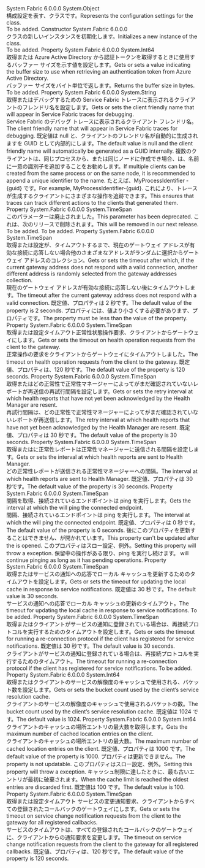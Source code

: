 <Type Name="FabricClientSettings" FullName="System.Fabric.FabricClientSettings">
  <TypeSignature Language="C#" Value="public sealed class FabricClientSettings" />
  <TypeSignature Language="ILAsm" Value=".class public auto ansi sealed beforefieldinit FabricClientSettings extends System.Object" />
  <TypeSignature Language="DocId" Value="T:System.Fabric.FabricClientSettings" />
  <TypeSignature Language="VB.NET" Value="Public NotInheritable Class FabricClientSettings" />
  <TypeSignature Language="F#" Value="type FabricClientSettings = class" />
  <AssemblyInfo>
    <AssemblyName>System.Fabric</AssemblyName>
    <AssemblyVersion>6.0.0.0</AssemblyVersion>
  </AssemblyInfo>
  <Base>
    <BaseTypeName>System.Object</BaseTypeName>
  </Base>
  <Interfaces />
  <Docs>
    <summary>
      <para><span data-ttu-id="d8920-101">構成設定を表す、<see cref="T:System.Fabric.FabricClient" />クラスです。</span><span class="sxs-lookup"><span data-stu-id="d8920-101">Represents the configuration settings for the <see cref="T:System.Fabric.FabricClient" /> class.</span></span></para>
    </summary>
    <remarks>To be added.</remarks>
  </Docs>
  <Members>
    <Member MemberName=".ctor">
      <MemberSignature Language="C#" Value="public FabricClientSettings ();" />
      <MemberSignature Language="ILAsm" Value=".method public hidebysig specialname rtspecialname instance void .ctor() cil managed" />
      <MemberSignature Language="DocId" Value="M:System.Fabric.FabricClientSettings.#ctor" />
      <MemberSignature Language="VB.NET" Value="Public Sub New ()" />
      <MemberType>Constructor</MemberType>
      <AssemblyInfo>
        <AssemblyName>System.Fabric</AssemblyName>
        <AssemblyVersion>6.0.0.0</AssemblyVersion>
      </AssemblyInfo>
      <Parameters />
      <Docs>
        <summary>
          <para><span data-ttu-id="d8920-102"><see cref="T:System.Fabric.FabricClientSettings" /> クラスの新しいインスタンスを初期化します。</span><span class="sxs-lookup"><span data-stu-id="d8920-102">Initializes a new instance of the <see cref="T:System.Fabric.FabricClientSettings" /> class.</span></span></para>
        </summary>
        <remarks>To be added.</remarks>
      </Docs>
    </Member>
    <Member MemberName="AuthTokenBufferSize">
      <MemberSignature Language="C#" Value="public long AuthTokenBufferSize { get; set; }" />
      <MemberSignature Language="ILAsm" Value=".property instance int64 AuthTokenBufferSize" />
      <MemberSignature Language="DocId" Value="P:System.Fabric.FabricClientSettings.AuthTokenBufferSize" />
      <MemberSignature Language="VB.NET" Value="Public Property AuthTokenBufferSize As Long" />
      <MemberSignature Language="F#" Value="member this.AuthTokenBufferSize : int64 with get, set" Usage="System.Fabric.FabricClientSettings.AuthTokenBufferSize" />
      <MemberType>Property</MemberType>
      <AssemblyInfo>
        <AssemblyName>System.Fabric</AssemblyName>
        <AssemblyVersion>6.0.0.0</AssemblyVersion>
      </AssemblyInfo>
      <ReturnValue>
        <ReturnType>System.Int64</ReturnType>
      </ReturnValue>
      <Docs>
        <summary>
            <span data-ttu-id="d8920-103">取得または Azure Active Directory から認証トークンを取得するときに使用するバッファー サイズを示す値を設定します。</span><span class="sxs-lookup"><span data-stu-id="d8920-103">Gets or sets a value indicating the buffer size to use when retrieving an authentication token from Azure Active Directory.</span></span>
            </summary>
        <value>
            <span data-ttu-id="d8920-104">バッファー サイズをバイト単位で返します。</span><span class="sxs-lookup"><span data-stu-id="d8920-104">Returns the buffer size in bytes.</span></span>
            </value>
        <remarks>To be added.</remarks>
      </Docs>
    </Member>
    <Member MemberName="ClientFriendlyName">
      <MemberSignature Language="C#" Value="public string ClientFriendlyName { get; set; }" />
      <MemberSignature Language="ILAsm" Value=".property instance string ClientFriendlyName" />
      <MemberSignature Language="DocId" Value="P:System.Fabric.FabricClientSettings.ClientFriendlyName" />
      <MemberSignature Language="VB.NET" Value="Public Property ClientFriendlyName As String" />
      <MemberSignature Language="F#" Value="member this.ClientFriendlyName : string with get, set" Usage="System.Fabric.FabricClientSettings.ClientFriendlyName" />
      <MemberType>Property</MemberType>
      <AssemblyInfo>
        <AssemblyName>System.Fabric</AssemblyName>
        <AssemblyVersion>6.0.0.0</AssemblyVersion>
      </AssemblyInfo>
      <ReturnValue>
        <ReturnType>System.String</ReturnType>
      </ReturnValue>
      <Docs>
        <summary>
          <para><span data-ttu-id="d8920-105">取得またはデバッグするための Service Fabric トレースに表示されるクライアントのフレンドリ名を設定します。</span><span class="sxs-lookup"><span data-stu-id="d8920-105">Gets or sets the client friendly name that will appear in Service Fabric traces for debugging.</span></span></para>
        </summary>
        <value>
          <para><span data-ttu-id="d8920-106">Service Fabric のデバッグ トレースに表示されるクライアント フレンドリ名。</span><span class="sxs-lookup"><span data-stu-id="d8920-106">The client friendly name that will appear in Service Fabric traces for debugging.</span></span></para>
        </value>
        <remarks>
          <para><span data-ttu-id="d8920-107">既定値は null と、クライアントのフレンドリ名が自動的に生成されますを GUID として内部的にします。</span><span class="sxs-lookup"><span data-stu-id="d8920-107">The default value is null and the client friendly name will automatically be generated as a GUID internally.</span></span></para>
          <para><span data-ttu-id="d8920-108">複数のクライアントは、同じプロセスから、または同じノードに作成でき場合、は、名前に一意の識別子を追加することをお勧めします。</span><span class="sxs-lookup"><span data-stu-id="d8920-108">If multiple clients can be created from the same process or on the same node, it is recommended to append a unique identifier to the name.</span></span>
            <span data-ttu-id="d8920-109">たとえば、MyProcessIdentifier - {guid} です。</span><span class="sxs-lookup"><span data-stu-id="d8920-109">For example, MyProcessIdentifier-{guid}.</span></span>
            <span data-ttu-id="d8920-110">これにより、トレースが生成するクライアントにさまざまな操作を追跡できます。</span><span class="sxs-lookup"><span data-stu-id="d8920-110">This ensures that traces can track different actions to the clients that generated them.</span></span>
            </para>
        </remarks>
      </Docs>
    </Member>
    <Member MemberName="ConnectionIdleTimeout">
      <MemberSignature Language="C#" Value="public TimeSpan ConnectionIdleTimeout { get; set; }" />
      <MemberSignature Language="ILAsm" Value=".property instance valuetype System.TimeSpan ConnectionIdleTimeout" />
      <MemberSignature Language="DocId" Value="P:System.Fabric.FabricClientSettings.ConnectionIdleTimeout" />
      <MemberSignature Language="VB.NET" Value="Public Property ConnectionIdleTimeout As TimeSpan" />
      <MemberSignature Language="F#" Value="member this.ConnectionIdleTimeout : TimeSpan with get, set" Usage="System.Fabric.FabricClientSettings.ConnectionIdleTimeout" />
      <MemberType>Property</MemberType>
      <AssemblyInfo>
        <AssemblyName>System.Fabric</AssemblyName>
        <AssemblyVersion>6.0.0.0</AssemblyVersion>
      </AssemblyInfo>
      <ReturnValue>
        <ReturnType>System.TimeSpan</ReturnType>
      </ReturnValue>
      <Docs>
        <summary>
            <span data-ttu-id="d8920-111">このパラメーターは廃止されました。</span><span class="sxs-lookup"><span data-stu-id="d8920-111">This parameter has been deprecated.</span></span> <span data-ttu-id="d8920-112">これは、次のリリースで削除されます。</span><span class="sxs-lookup"><span data-stu-id="d8920-112">This will be removed in our next release.</span></span>
            </summary>
        <value>To be added.</value>
        <remarks>To be added.</remarks>
      </Docs>
    </Member>
    <Member MemberName="ConnectionInitializationTimeout">
      <MemberSignature Language="C#" Value="public TimeSpan ConnectionInitializationTimeout { get; set; }" />
      <MemberSignature Language="ILAsm" Value=".property instance valuetype System.TimeSpan ConnectionInitializationTimeout" />
      <MemberSignature Language="DocId" Value="P:System.Fabric.FabricClientSettings.ConnectionInitializationTimeout" />
      <MemberSignature Language="VB.NET" Value="Public Property ConnectionInitializationTimeout As TimeSpan" />
      <MemberSignature Language="F#" Value="member this.ConnectionInitializationTimeout : TimeSpan with get, set" Usage="System.Fabric.FabricClientSettings.ConnectionInitializationTimeout" />
      <MemberType>Property</MemberType>
      <AssemblyInfo>
        <AssemblyName>System.Fabric</AssemblyName>
        <AssemblyVersion>6.0.0.0</AssemblyVersion>
      </AssemblyInfo>
      <ReturnValue>
        <ReturnType>System.TimeSpan</ReturnType>
      </ReturnValue>
      <Docs>
        <summary>
          <para><span data-ttu-id="d8920-113">取得または設定が、タイムアウトするまで、現在のゲートウェイ アドレスが有効な接続に応答しない場合他のさまざまなアドレスがランダムに選択からゲートウェイ アドレスのコレクション。</span><span class="sxs-lookup"><span data-stu-id="d8920-113">Gets or sets the timeout after which, if the current gateway address does not respond with a valid connection, another different address is randomly selected from the gateway addresses collection.</span></span></para>
        </summary>
        <value>
          <para><span data-ttu-id="d8920-114">現在のゲートウェイ アドレスが有効な接続に応答しない後にタイムアウトします。</span><span class="sxs-lookup"><span data-stu-id="d8920-114">The timeout after the current gateway address does not respond with a valid connection.</span></span></para>
        </value>
        <remarks>
          <para><span data-ttu-id="d8920-115">既定値、<see cref="P:System.Fabric.FabricClientSettings.ConnectionInitializationTimeout" />プロパティは 2 秒です。</span><span class="sxs-lookup"><span data-stu-id="d8920-115">The default value of the <see cref="P:System.Fabric.FabricClientSettings.ConnectionInitializationTimeout" /> property is 2 seconds.</span></span></para>
          <para><span data-ttu-id="d8920-116"><see cref="P:System.Fabric.FabricClientSettings.ConnectionInitializationTimeout" />プロパティには、値より小さくする必要があります、<see cref="P:System.Fabric.FabricClientSettings.ServiceChangePollInterval" />プロパティです。</span><span class="sxs-lookup"><span data-stu-id="d8920-116">The <see cref="P:System.Fabric.FabricClientSettings.ConnectionInitializationTimeout" /> property must be less than the value of the <see cref="P:System.Fabric.FabricClientSettings.ServiceChangePollInterval" /> property.</span></span></para>
        </remarks>
      </Docs>
    </Member>
    <Member MemberName="HealthOperationTimeout">
      <MemberSignature Language="C#" Value="public TimeSpan HealthOperationTimeout { get; set; }" />
      <MemberSignature Language="ILAsm" Value=".property instance valuetype System.TimeSpan HealthOperationTimeout" />
      <MemberSignature Language="DocId" Value="P:System.Fabric.FabricClientSettings.HealthOperationTimeout" />
      <MemberSignature Language="VB.NET" Value="Public Property HealthOperationTimeout As TimeSpan" />
      <MemberSignature Language="F#" Value="member this.HealthOperationTimeout : TimeSpan with get, set" Usage="System.Fabric.FabricClientSettings.HealthOperationTimeout" />
      <MemberType>Property</MemberType>
      <AssemblyInfo>
        <AssemblyName>System.Fabric</AssemblyName>
        <AssemblyVersion>6.0.0.0</AssemblyVersion>
      </AssemblyInfo>
      <ReturnValue>
        <ReturnType>System.TimeSpan</ReturnType>
      </ReturnValue>
      <Docs>
        <summary>
          <para><span data-ttu-id="d8920-117">取得または設定タイムアウト正常性状態操作要求、クライアントからゲートウェイにします。</span><span class="sxs-lookup"><span data-stu-id="d8920-117">Gets or sets the timeout on health operation requests from the client to the gateway.</span></span></para>
        </summary>
        <value>
          <para><span data-ttu-id="d8920-118">正常操作の要求をクライアントからゲートウェイにタイムアウトしました。</span><span class="sxs-lookup"><span data-stu-id="d8920-118">The timeout on health operation requests from the client to the gateway.</span></span></para>
        </value>
        <remarks>
          <para><span data-ttu-id="d8920-119">既定値、<see cref="P:System.Fabric.FabricClientSettings.HealthOperationTimeout" />プロパティは、120 秒です。</span><span class="sxs-lookup"><span data-stu-id="d8920-119">The default value of the <see cref="P:System.Fabric.FabricClientSettings.HealthOperationTimeout" /> property is 120 seconds.</span></span></para>
        </remarks>
      </Docs>
    </Member>
    <Member MemberName="HealthReportRetrySendInterval">
      <MemberSignature Language="C#" Value="public TimeSpan HealthReportRetrySendInterval { get; set; }" />
      <MemberSignature Language="ILAsm" Value=".property instance valuetype System.TimeSpan HealthReportRetrySendInterval" />
      <MemberSignature Language="DocId" Value="P:System.Fabric.FabricClientSettings.HealthReportRetrySendInterval" />
      <MemberSignature Language="VB.NET" Value="Public Property HealthReportRetrySendInterval As TimeSpan" />
      <MemberSignature Language="F#" Value="member this.HealthReportRetrySendInterval : TimeSpan with get, set" Usage="System.Fabric.FabricClientSettings.HealthReportRetrySendInterval" />
      <MemberType>Property</MemberType>
      <AssemblyInfo>
        <AssemblyName>System.Fabric</AssemblyName>
        <AssemblyVersion>6.0.0.0</AssemblyVersion>
      </AssemblyInfo>
      <ReturnValue>
        <ReturnType>System.TimeSpan</ReturnType>
      </ReturnValue>
      <Docs>
        <summary>
          <para><span data-ttu-id="d8920-120">取得またはどの正常性で正常性マネージャーによってがまだ確認されていないレポートが再送信の再試行間隔を設定します。</span><span class="sxs-lookup"><span data-stu-id="d8920-120">Gets or sets the retry interval at which health reports that have not yet been acknowledged by the Health Manager are resent.</span></span></para>
        </summary>
        <value>
          <para><span data-ttu-id="d8920-121">再試行間隔は、どの正常性で正常性マネージャーによってがまだ確認されていないレポートが再送信します。</span><span class="sxs-lookup"><span data-stu-id="d8920-121">The retry interval at which health reports that have not yet been acknowledged by the Health Manager are resent.</span></span></para>
        </value>
        <remarks>
          <para><span data-ttu-id="d8920-122">既定値、<see cref="P:System.Fabric.FabricClientSettings.HealthReportRetrySendInterval" />プロパティは 30 秒です。</span><span class="sxs-lookup"><span data-stu-id="d8920-122">The default value of the <see cref="P:System.Fabric.FabricClientSettings.HealthReportRetrySendInterval" /> property is 30 seconds.</span></span></para>
        </remarks>
      </Docs>
    </Member>
    <Member MemberName="HealthReportSendInterval">
      <MemberSignature Language="C#" Value="public TimeSpan HealthReportSendInterval { get; set; }" />
      <MemberSignature Language="ILAsm" Value=".property instance valuetype System.TimeSpan HealthReportSendInterval" />
      <MemberSignature Language="DocId" Value="P:System.Fabric.FabricClientSettings.HealthReportSendInterval" />
      <MemberSignature Language="VB.NET" Value="Public Property HealthReportSendInterval As TimeSpan" />
      <MemberSignature Language="F#" Value="member this.HealthReportSendInterval : TimeSpan with get, set" Usage="System.Fabric.FabricClientSettings.HealthReportSendInterval" />
      <MemberType>Property</MemberType>
      <AssemblyInfo>
        <AssemblyName>System.Fabric</AssemblyName>
        <AssemblyVersion>6.0.0.0</AssemblyVersion>
      </AssemblyInfo>
      <ReturnValue>
        <ReturnType>System.TimeSpan</ReturnType>
      </ReturnValue>
      <Docs>
        <summary>
          <para><span data-ttu-id="d8920-123">取得またはに正常性レポートは正常性マネージャーに送信される間隔を設定します。</span><span class="sxs-lookup"><span data-stu-id="d8920-123">Gets or sets the interval at which health reports are sent to Health Manager.</span></span></para>
        </summary>
        <value>
          <para><span data-ttu-id="d8920-124">どの正常性レポートが送信される正常性マネージャーへの間隔。</span><span class="sxs-lookup"><span data-stu-id="d8920-124">The interval at which health reports are sent to Health Manager.</span></span></para>
        </value>
        <remarks>
          <para><span data-ttu-id="d8920-125">既定値、<see cref="P:System.Fabric.FabricClientSettings.HealthReportSendInterval" />プロパティは 30 秒です。</span><span class="sxs-lookup"><span data-stu-id="d8920-125">The default value of the <see cref="P:System.Fabric.FabricClientSettings.HealthReportSendInterval" /> property is 30 seconds.</span></span></para>
        </remarks>
      </Docs>
    </Member>
    <Member MemberName="KeepAliveInterval">
      <MemberSignature Language="C#" Value="public TimeSpan KeepAliveInterval { get; set; }" />
      <MemberSignature Language="ILAsm" Value=".property instance valuetype System.TimeSpan KeepAliveInterval" />
      <MemberSignature Language="DocId" Value="P:System.Fabric.FabricClientSettings.KeepAliveInterval" />
      <MemberSignature Language="VB.NET" Value="Public Property KeepAliveInterval As TimeSpan" />
      <MemberSignature Language="F#" Value="member this.KeepAliveInterval : TimeSpan with get, set" Usage="System.Fabric.FabricClientSettings.KeepAliveInterval" />
      <MemberType>Property</MemberType>
      <AssemblyInfo>
        <AssemblyName>System.Fabric</AssemblyName>
        <AssemblyVersion>6.0.0.0</AssemblyVersion>
      </AssemblyInfo>
      <ReturnValue>
        <ReturnType>System.TimeSpan</ReturnType>
      </ReturnValue>
      <Docs>
        <summary>
          <para><span data-ttu-id="d8920-126">間隔を取得、<see cref="T:System.Fabric.FabricClient" />接続されているエンドポイントは ping を実行します。</span><span class="sxs-lookup"><span data-stu-id="d8920-126">Gets the interval at which the <see cref="T:System.Fabric.FabricClient" /> will ping the connected endpoint.</span></span></para>
        </summary>
        <value>
          <para><span data-ttu-id="d8920-127">間隔、<see cref="T:System.Fabric.FabricClient" />接続されているエンドポイントは ping を実行します。</span><span class="sxs-lookup"><span data-stu-id="d8920-127">The interval at which the <see cref="T:System.Fabric.FabricClient" /> will ping the connected endpoint.</span></span></para>
        </value>
        <remarks>
          <para><span data-ttu-id="d8920-128">既定値、<see cref="P:System.Fabric.FabricClientSettings.KeepAliveInterval" />プロパティは 0 秒です。</span><span class="sxs-lookup"><span data-stu-id="d8920-128">The default value of the <see cref="P:System.Fabric.FabricClientSettings.KeepAliveInterval" /> property is 0 seconds.</span></span></para>
          <para><span data-ttu-id="d8920-129">後にこのプロパティを更新することはできません、<see cref="T:System.Fabric.FabricClient" />が開かれています。</span><span class="sxs-lookup"><span data-stu-id="d8920-129">This property can't be updated after the <see cref="T:System.Fabric.FabricClient" /> is opened.</span></span>
            <span data-ttu-id="d8920-130">このプロパティはスロー設定、<see cref="T:System.ArgumentException" />例外。</span><span class="sxs-lookup"><span data-stu-id="d8920-130">Setting this property will throw a <see cref="T:System.ArgumentException" /> exception.</span></span></para>
          <para>
            <span data-ttu-id="d8920-131"><see cref="T:System.Fabric.FabricClient" />保留中の操作がある限り、ping を実行し続けます。</span><span class="sxs-lookup"><span data-stu-id="d8920-131"><see cref="T:System.Fabric.FabricClient" /> will continue pinging as long as it has pending operations.</span></span></para>
        </remarks>
      </Docs>
    </Member>
    <Member MemberName="NotificationCacheUpdateTimeout">
      <MemberSignature Language="C#" Value="public TimeSpan NotificationCacheUpdateTimeout { get; set; }" />
      <MemberSignature Language="ILAsm" Value=".property instance valuetype System.TimeSpan NotificationCacheUpdateTimeout" />
      <MemberSignature Language="DocId" Value="P:System.Fabric.FabricClientSettings.NotificationCacheUpdateTimeout" />
      <MemberSignature Language="VB.NET" Value="Public Property NotificationCacheUpdateTimeout As TimeSpan" />
      <MemberSignature Language="F#" Value="member this.NotificationCacheUpdateTimeout : TimeSpan with get, set" Usage="System.Fabric.FabricClientSettings.NotificationCacheUpdateTimeout" />
      <MemberType>Property</MemberType>
      <AssemblyInfo>
        <AssemblyName>System.Fabric</AssemblyName>
        <AssemblyVersion>6.0.0.0</AssemblyVersion>
      </AssemblyInfo>
      <ReturnValue>
        <ReturnType>System.TimeSpan</ReturnType>
      </ReturnValue>
      <Docs>
        <summary>
          <para><span data-ttu-id="d8920-132">取得またはサービスの通知への応答でローカル キャッシュを更新するためのタイムアウトを設定します。</span><span class="sxs-lookup"><span data-stu-id="d8920-132">Gets or sets the timeout for updating the local cache in response to service notifications.</span></span> <span data-ttu-id="d8920-133">既定値は 30 秒です。</span><span class="sxs-lookup"><span data-stu-id="d8920-133">The default value is 30 seconds.</span></span></para>
        </summary>
        <value>
          <para><span data-ttu-id="d8920-134">サービスの通知への応答でローカル キャッシュの更新のタイムアウト。</span><span class="sxs-lookup"><span data-stu-id="d8920-134">The timeout for updating the local cache in response to service notifications.</span></span></para>
        </value>
        <remarks>To be added.</remarks>
      </Docs>
    </Member>
    <Member MemberName="NotificationGatewayConnectionTimeout">
      <MemberSignature Language="C#" Value="public TimeSpan NotificationGatewayConnectionTimeout { get; set; }" />
      <MemberSignature Language="ILAsm" Value=".property instance valuetype System.TimeSpan NotificationGatewayConnectionTimeout" />
      <MemberSignature Language="DocId" Value="P:System.Fabric.FabricClientSettings.NotificationGatewayConnectionTimeout" />
      <MemberSignature Language="VB.NET" Value="Public Property NotificationGatewayConnectionTimeout As TimeSpan" />
      <MemberSignature Language="F#" Value="member this.NotificationGatewayConnectionTimeout : TimeSpan with get, set" Usage="System.Fabric.FabricClientSettings.NotificationGatewayConnectionTimeout" />
      <MemberType>Property</MemberType>
      <AssemblyInfo>
        <AssemblyName>System.Fabric</AssemblyName>
        <AssemblyVersion>6.0.0.0</AssemblyVersion>
      </AssemblyInfo>
      <ReturnValue>
        <ReturnType>System.TimeSpan</ReturnType>
      </ReturnValue>
      <Docs>
        <summary>
          <para><span data-ttu-id="d8920-135">取得またはクライアントがサービスの通知に登録されている場合は、再接続プロトコルを実行するためのタイムアウトを設定します。</span><span class="sxs-lookup"><span data-stu-id="d8920-135">Gets or sets the timeout for running a re-connection protocol if the client has registered for service notifications.</span></span> <span data-ttu-id="d8920-136">既定値は 30 秒です。</span><span class="sxs-lookup"><span data-stu-id="d8920-136">The default value is 30 seconds.</span></span> </para>
        </summary>
        <value>
          <para><span data-ttu-id="d8920-137">クライアントがサービスの通知に登録されている場合は、再接続プロトコルを実行するためのタイムアウト。</span><span class="sxs-lookup"><span data-stu-id="d8920-137">The timeout for running a re-connection protocol if the client has registered for service notifications.</span></span></para>
        </value>
        <remarks>To be added.</remarks>
      </Docs>
    </Member>
    <Member MemberName="PartitionLocationCacheBucketCount">
      <MemberSignature Language="C#" Value="public long PartitionLocationCacheBucketCount { get; set; }" />
      <MemberSignature Language="ILAsm" Value=".property instance int64 PartitionLocationCacheBucketCount" />
      <MemberSignature Language="DocId" Value="P:System.Fabric.FabricClientSettings.PartitionLocationCacheBucketCount" />
      <MemberSignature Language="VB.NET" Value="Public Property PartitionLocationCacheBucketCount As Long" />
      <MemberSignature Language="F#" Value="member this.PartitionLocationCacheBucketCount : int64 with get, set" Usage="System.Fabric.FabricClientSettings.PartitionLocationCacheBucketCount" />
      <MemberType>Property</MemberType>
      <AssemblyInfo>
        <AssemblyName>System.Fabric</AssemblyName>
        <AssemblyVersion>6.0.0.0</AssemblyVersion>
      </AssemblyInfo>
      <ReturnValue>
        <ReturnType>System.Int64</ReturnType>
      </ReturnValue>
      <Docs>
        <summary>
          <para><span data-ttu-id="d8920-138">取得またはクライアントのサービスの解像度のキャッシュで使用される、バケット数を設定します。</span><span class="sxs-lookup"><span data-stu-id="d8920-138">Gets or sets the bucket count used by the client’s service resolution cache.</span></span></para>
        </summary>
        <value>
          <para><span data-ttu-id="d8920-139">クライアントのサービスの解像度のキャッシュで使用されるバケットの数。</span><span class="sxs-lookup"><span data-stu-id="d8920-139">The bucket count used by the client’s service resolution cache.</span></span></para>
        </value>
        <remarks>
          <para><span data-ttu-id="d8920-140">既定値は 1024 です。</span><span class="sxs-lookup"><span data-stu-id="d8920-140">The default value is 1024.</span></span></para>
        </remarks>
      </Docs>
    </Member>
    <Member MemberName="PartitionLocationCacheLimit">
      <MemberSignature Language="C#" Value="public long PartitionLocationCacheLimit { get; set; }" />
      <MemberSignature Language="ILAsm" Value=".property instance int64 PartitionLocationCacheLimit" />
      <MemberSignature Language="DocId" Value="P:System.Fabric.FabricClientSettings.PartitionLocationCacheLimit" />
      <MemberSignature Language="VB.NET" Value="Public Property PartitionLocationCacheLimit As Long" />
      <MemberSignature Language="F#" Value="member this.PartitionLocationCacheLimit : int64 with get, set" Usage="System.Fabric.FabricClientSettings.PartitionLocationCacheLimit" />
      <MemberType>Property</MemberType>
      <AssemblyInfo>
        <AssemblyName>System.Fabric</AssemblyName>
        <AssemblyVersion>6.0.0.0</AssemblyVersion>
      </AssemblyInfo>
      <ReturnValue>
        <ReturnType>System.Int64</ReturnType>
      </ReturnValue>
      <Docs>
        <summary>
          <para><span data-ttu-id="d8920-141">クライアントのキャッシュの場所エントリの最大数を取得します。</span><span class="sxs-lookup"><span data-stu-id="d8920-141">Gets the maximum number of cached location entries on the client.</span></span></para>
        </summary>
        <value>
          <para><span data-ttu-id="d8920-142">クライアントのキャッシュの場所エントリの最大数。</span><span class="sxs-lookup"><span data-stu-id="d8920-142">The maximum number of cached location entries on the client.</span></span></para>
        </value>
        <remarks>
          <para><span data-ttu-id="d8920-143">既定値、<see cref="P:System.Fabric.FabricClientSettings.PartitionLocationCacheLimit" />プロパティは 1000 です。</span><span class="sxs-lookup"><span data-stu-id="d8920-143">The default value of the <see cref="P:System.Fabric.FabricClientSettings.PartitionLocationCacheLimit" /> property is 1000.</span></span></para>
          <para><span data-ttu-id="d8920-144"><see cref="P:System.Fabric.FabricClientSettings.PartitionLocationCacheLimit" />プロパティは更新できません。</span><span class="sxs-lookup"><span data-stu-id="d8920-144">The <see cref="P:System.Fabric.FabricClientSettings.PartitionLocationCacheLimit" /> property is not updatable.</span></span> <span data-ttu-id="d8920-145">このプロパティはスロー設定、<see cref="T:System.ArgumentException" />例外。</span><span class="sxs-lookup"><span data-stu-id="d8920-145">Setting this property will throw a <see cref="T:System.ArgumentException" /> exception.</span></span></para>
          <para><span data-ttu-id="d8920-146">キャッシュ制限に達したときに、最も古いエントリが最初に破棄されます。</span><span class="sxs-lookup"><span data-stu-id="d8920-146">When the cache limit is reached the oldest entries are discarded first.</span></span> <span data-ttu-id="d8920-147">既定値は 100 です。</span><span class="sxs-lookup"><span data-stu-id="d8920-147">The default value is 100.</span></span></para>
        </remarks>
      </Docs>
    </Member>
    <Member MemberName="ServiceChangePollInterval">
      <MemberSignature Language="C#" Value="public TimeSpan ServiceChangePollInterval { get; set; }" />
      <MemberSignature Language="ILAsm" Value=".property instance valuetype System.TimeSpan ServiceChangePollInterval" />
      <MemberSignature Language="DocId" Value="P:System.Fabric.FabricClientSettings.ServiceChangePollInterval" />
      <MemberSignature Language="VB.NET" Value="Public Property ServiceChangePollInterval As TimeSpan" />
      <MemberSignature Language="F#" Value="member this.ServiceChangePollInterval : TimeSpan with get, set" Usage="System.Fabric.FabricClientSettings.ServiceChangePollInterval" />
      <MemberType>Property</MemberType>
      <AssemblyInfo>
        <AssemblyName>System.Fabric</AssemblyName>
        <AssemblyVersion>6.0.0.0</AssemblyVersion>
      </AssemblyInfo>
      <ReturnValue>
        <ReturnType>System.TimeSpan</ReturnType>
      </ReturnValue>
      <Docs>
        <summary>
          <para><span data-ttu-id="d8920-148">取得または設定タイムアウト サービスの変更通知要求、クライアントからすべての登録されたコールバックのゲートウェイにします。</span><span class="sxs-lookup"><span data-stu-id="d8920-148">Gets or sets the timeout on service change notification requests from the client to the gateway for all registered callbacks.</span></span></para>
        </summary>
        <value>
          <para><span data-ttu-id="d8920-149">サービスのタイムアウトは、すべての登録されたコールバックのゲートウェイに、クライアントからの通知要求を変更します。</span><span class="sxs-lookup"><span data-stu-id="d8920-149">The timeout on service change notification requests from the client to the gateway for all registered callbacks.</span></span></para>
        </value>
        <remarks>
          <para><span data-ttu-id="d8920-150">既定値、<see cref="P:System.Fabric.FabricClientSettings.ServiceChangePollInterval" />プロパティは、120 秒です。</span><span class="sxs-lookup"><span data-stu-id="d8920-150">The default value of the <see cref="P:System.Fabric.FabricClientSettings.ServiceChangePollInterval" /> property is 120 seconds.</span></span></para>
        </remarks>
      </Docs>
    </Member>
  </Members>
</Type>